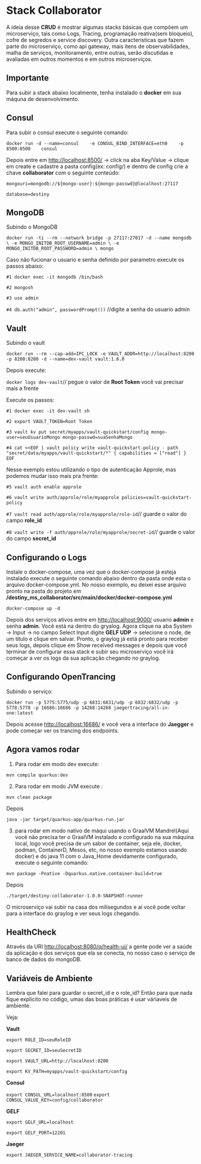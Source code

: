 # Stack Collaborator

A ideia desse **CRUD** é mostrar algumas stacks básicas que compõem um microserviço, tais como Logs, Tracing, programação reativa(sem bloqueio), cofre de segredos e service discovery. Outra caracteristicas que fazem parte do microserviço, como api gateway, mais itens de observabilidades, malha de serviços, monitoramento, entre outras, serão discutidas e avaliadas em outros momentos e em outros microserviços. 

## Importante
Para subir a stack abaixo localmente, tenha instalado o **docker** em sua máquna de desenvolvimento.


## Consul

Para subir o consul execute o seguinte comando:

`docker run -d --name=consul    -e CONSUL_BIND_INTERFACE=eth0    -p 8500:8500    consul`

Depois entre em [http://localhost:8500/](http://localhost:8500/) -> click na aba Key/Value -> clique em create e cadastre a pasta config(ex: config/) e dentro de config crie a chave  **collaborator** com o seguinte conteúdo:

`mongouri=mongodb://${mongo-user}:${mongo-passwd}@localhost:27117`

`database=destiny`

## MongoDB
Subindo o MongoDB

`docker run -ti --rm --network bridge -p 27117:27017 -d --name mongodb \
      -e MONGO_INITDB_ROOT_USERNAME=admin \
      -e MONGO_INITDB_ROOT_PASSWORD=admin \
      mongo`
      
Caso não fucionar o usuario e senha definido por parametro execute os passos abaixo:

`#1 docker exec -it mongodb /bin/bash`    

`#2 mongosh`    

`#3 use admin`

`#4 db.auth("admin", passwordPrompt())`  //digite a senha do usuario admin         

## Vault
Subindo o vault

`docker run --rm --cap-add=IPC_LOCK -e VAULT_ADDR=http://localhost:8200 -p 8200:8200 -d --name=dev-vault vault:1.6.0`

Depois execute:

`docker logs dev-vault`// pegue o valor de **Root Token** você vai precisar mais a frente

Execute os passos:

`#1 docker exec -it dev-vault sh`

`#2 export VAULT_TOKEN=Root Token`

`#3 vault kv put secret/myapps/vault-quickstart/config mongo-user=seuUsuarioMongo mongo-passwd=suaSenhaMongo`

`#4 cat <<EOF | vault policy write vault-quickstart-policy -
path "secret/data/myapps/vault-quickstart/*" {
  capabilities = ["read"]
}
EOF`

Nesse exemplo estou utilizando o tipo de autenticação Approle, mas podemos mudar isso mais pra frente:

`#5 vault auth enable approle`

`#6 vault write auth/approle/role/myapprole policies=vault-quickstart-policy`

`#7 vault read auth/approle/role/myapprole/role-id`// guarde o valor do campo **role_id**

`#8 vault write -f auth/approle/role/myapprole/secret-id`// guarde o valor do campo **secret_id**

## Configurando o Logs
Instale o docker-compose, uma vez que o docker-compose já esteja instalado execute o seguinte comando abaixo dentro da pasta onde esta o arquivo docker-compose.yml. No nosso exemplo, eu deixei esse arquivo pronto na pasta do projeto em **/destiny_ms_collaborator/src/main/docker/docker-compose.yml**

`docker-compose up -d` 

Depois dos serviços ativos entre em [http://localhost:9000/](http://localhost:9000/) usuario **admin** e senha **admin**. Você está na dentro do gryalog. Agora clique na aba System -> Input -> no campo Select Input digite **GELF UDP** -> selecione o node, de um titulo e clique em salvar. Pronto, o graylog já está pronto para receber seus logs, depois clique em Show received messages e depois que você terminar de configurar essa stack e subir seu microserviço você irá começar a ver os logs da sua aplicação chegando no graylog.

## Configurando OpenTrancing

Subindo o serviço:

`docker run -p 5775:5775/udp -p 6831:6831/udp -p 6832:6832/udp -p 5778:5778 -p 16686:16686 -p 14268:14268 jaegertracing/all-in-one:latest`

Depois acesse [http://localhost:16686/](http://localhost:16686/) e você vera a interface do **Jaegger** e pode começar ver os trancing dos endpoints.

## Agora vamos rodar

 1. Para rodar em modo dev execute:
 
 `mvn compile quarkus:dev`

 2. Para rodar em modo JVM execute :
 
 `mvn clean package`

   Depois 

 `java -jar target/quarkus-app/quarkus-run.jar`

 3. para rodar em modo nativo de máqui usando o GraalVM Mandrel(Aqui você não precisa ter o GraalVM instalado e configurado na sua máquina local, logo você precisa de um sabor de container, seja ele, docker, podman, ContainerD, Mesos, etc, no nosso exemplo estamos usando docker) e do java 11 com o Java_Home devidamente configurado, execute o seguinte comando:
 
 `mvn package -Pnative -Dquarkus.native.container-build=true`

   Depois 

 `./target/destiny-collaborator-1.0.0-SNAPSHOT-runner`

O microserviço vai subir na casa dos milisegundos e aí você pode voltar para a interface do graylog e ver seus logs chegando. 

## HealthCheck

Através da URI [http://localhost:8080/q/health-ui/](http://localhost:8080/q/health-ui/) a gente pode ver a saúde da aplicação e dos serviços que ela se conecta, no nosso caso o serviço de banco de dados do mongoDB.

## Variáveis de Ambiente

Lembra que falei para guardar o secret_id e o role_id? Então para que nada fique explicito no código, umas das boas práticas é usar váriaveis de ambiente.

Veja:

**Vault**

`export ROLE_ID=seuRoleID`

`export SECRET_ID=seuSecretID`

`export VAULT_URL=http://localhost:8200`

`export KV_PATH=myapps/vault-quickstart/config`

**Consul**

`export CONSUL_URL=localhost:8500`
`export CONSUL_VALUE_KEY=config/collaborator`

**GELF**

`export GELF_URL=localhost`

`export GELF_PORT=12201`

**Jaeger**

`export JAEGER_SERVICE_NAME=collaborator-tracing`
